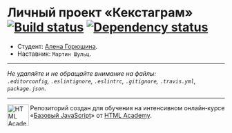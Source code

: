 # Личный проект «Кекстаграм» [![Build status][travis-image]][travis-url] [![Dependency status][dependency-image]][dependency-url]

* Студент: [Алена Горюшина](https://up.htmlacademy.ru/javascript/4/user/36606).
* Наставник: `Мартин Шульц`.

---

_Не удаляйте и не обращайте внимание на файлы:_<br>
_`.editorconfig`, `.eslintignore`, `.eslintrc`, `.gitignore`, `.travis.yml`, `package.json`._

---

<a href="https://htmlacademy.ru/intensive/javascript"><img align="left" width="50" height="50" title="HTML Academy" src="https://up.htmlacademy.ru/static/img/intensive/javascript/logo-for-github.svg"></a>

Репозиторий создан для обучения на интенсивном онлайн‑курсе «[Базовый JavaScript](https://htmlacademy.ru/intensive/javascript)» от [HTML Academy](https://htmlacademy.ru).

[travis-image]: https://travis-ci.org/htmlacademy-javascript/36606-kekstagram.svg?branch=master
[travis-url]: https://travis-ci.org/htmlacademy-javascript/36606-kekstagram
[dependency-image]: https://david-dm.org/htmlacademy-javascript/36606-kekstagram.svg?style=flat-square
[dependency-url]: https://david-dm.org/htmlacademy-javascript/36606-kekstagram
